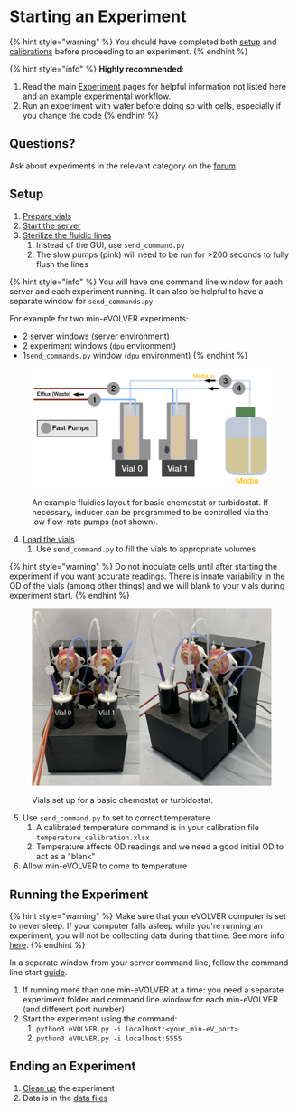 # Starting an Experiment

{% hint style="warning" %}
You should have completed both [setup](software-installation-and-startup.md) and [calibrations](calibrations.md) before proceeding to an experiment.
{% endhint %}

{% hint style="info" %}
**Highly recommended**:

1. Read the main [Experiment](../../experiments/starting-an-experiment/) pages for helpful information not listed here and an example experimental workflow.
2. Run an experiment with water before doing so with cells, especially if you change the code
{% endhint %}

## Questions?

Ask about experiments in the relevant category on the [forum](https://www.evolver.bio/c/min-evolver/min-evolver-experiment/23).

## Setup

1. [Prepare vials](../../experiments/starting-an-experiment/preparing-vials.md)
2. [Start the server](software-installation-and-startup.md#server-startup)&#x20;
3. [Sterilize the fluidic lines](../../experiments/starting-an-experiment/sterilizing-lines.md)
   1. Instead of the GUI, use `send_command.py`
   2. The slow pumps (pink) will need to be run for >200 seconds to fully flush the lines

{% hint style="info" %}
You will have one command line window for each server and each experiment running. It can also be helpful to have a separate window for `send_commands.py`

For example for two min-eVOLVER experiments:

* 2 server windows (server environment)
* 2 experiment windows (`dpu` environment)
* 1`send_commands.py` window (`dpu` environment)
{% endhint %}

<figure><img src="../../.gitbook/assets/image (4).png" alt=""><figcaption><p>An example fluidics layout for basic chemostat or turbidostat. If necessary, inducer can be programmed to be controlled via the low flow-rate pumps (not shown).</p></figcaption></figure>

4. [Load the vials](../../experiments/starting-an-experiment/loading-vials-and-setting-initial-conditions.md)
   1. Use `send_command.py` to fill the vials to appropriate volumes

{% hint style="warning" %}
Do not inoculate cells until after starting the experiment if you want accurate readings. There is innate variability in the OD of the vials (among other things) and we will blank to your vials during experiment start.
{% endhint %}

<figure><img src="../../.gitbook/assets/image (55).png" alt=""><figcaption><p>Vials set up for a basic chemostat or turbidostat.</p></figcaption></figure>

5. Use `send_command.py` to set to correct temperature
   1. A calibrated temperature command is in your calibration file `temperature_calibration.xlsx`
   2. Temperature affects OD readings and we need a good initial OD to act as a "blank"
6. Allow min-eVOLVER to come to temperature

## Running the Experiment

{% hint style="warning" %}
Make sure that your eVOLVER computer is set to never sleep. If your computer falls asleep while you're running an experiment, you will not be collecting data during that time. See more info [here](troubleshooting.md#server-disconnecting-during-an-experiment).
{% endhint %}

In a separate window from your server command line, follow the command line start [guide](../../experiments/starting-an-experiment/command-line-start-guide.md).

1. If running more than one min-eVOLVER at a time: you need a separate experiment folder and command line window for each min-eVOLVER (and different port number)
2. Start the experiment using the command:
   1. `python3 eVOLVER.py -i localhost:<your_min-eV_port>`
   2. `python3 eVOLVER.py -i localhost:5555`

## Ending an Experiment

1. [Clean up](../../experiments/starting-an-experiment/cleaning-up-after-experiment.md) the experiment
2. Data is in the [data files](../../software/dpu/experiment-data-files.md)
